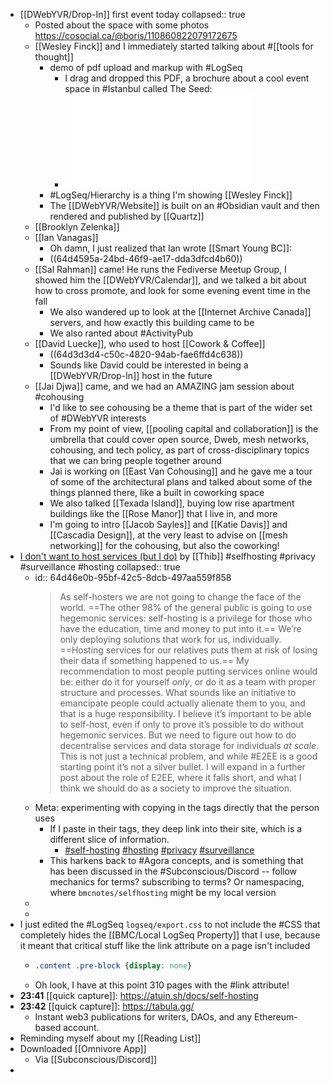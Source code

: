 - [[DWebYVR/Drop-In]] first event today
  collapsed:: true
	- Posted about the space with some photos https://cosocial.ca/@boris/110860822079172675
	- [[Wesley Finck]] and I immediately started talking about #[[tools for thought]]
		- demo of pdf upload and markup with #LogSeq
			- I drag and dropped this PDF, a brochure about a cool event space in #Istanbul called The Seed:
			- ![INT TECH CONF FISSION 16112023 The Seed.pdf](../assets/INT_TECH_CONF_FISSION_16112023_The_Seed_1691603280205_0.pdf)
		- #LogSeq/Hierarchy is a thing I'm showing [[Wesley Finck]]
		- The [[DWebYVR/Website]] is built on an #Obsidian vault and then rendered and published by [[Quartz]]
	- [[Brooklyn Zelenka]]
	- [[Ian Vanagas]]
		- Oh damn, I just realized that Ian wrote [[Smart Young BC]]:
		- ((64d4595a-24bd-46f9-ae17-dda3dfcd4b60))
	- [[Sal Rahman]] came! He runs the Fediverse Meetup Group, I showed him the [[DWebYVR/Calendar]], and we talked a bit about how to cross promote, and look for some evening event time in the fall
		- We also wandered up to look at the [[Internet Archive Canada]] servers, and how exactly this building came to be
		- We also ranted about #ActivityPub
	- [[David Luecke]], who used to host [[Cowork & Coffee]]
		- ((64d3d3d4-c50c-4820-94ab-fae6ffd4c638))
		- Sounds like David could be interested in being a [[DWebYVR/Drop-In]] host in the future
	- [[Jai Djwa]] came, and we had an AMAZING jam session about #cohousing
		- I'd like to see cohousing be a theme that is part of the wider set of #DWebYVR interests
		- From my point of view, [[pooling capital and collaboration]] is the umbrella that could cover open source, Dweb, mesh networks, cohousing, and tech policy, as part of cross-disciplinary topics that we can bring people together around
		- Jai is working on [[East Van Cohousing]] and he gave me a tour of some of the architectural plans and talked about some of the things planned there, like a built in coworking space
		- We also talked [[Texada Island]], buying low rise apartment buildings like the [[Rose Manor]] that I live in, and more
		- I'm going to intro [[Jacob Sayles]] and [[Katie Davis]] and [[Cascadia Design]], at the very least to advise on [[mesh networking]] for the cohousing, but also the coworking!
- [I don't want to host services (but I do)](https://ergaster.org/posts/2023/08/09-i-dont-want-to-host-services-but-i-do/) by [[Thib]] #selfhosting #privacy #surveillance #hosting
  collapsed:: true
	- id:: 64d46e0b-95bf-42c5-8dcb-497aa559f858
	  > As self-hosters we are not going to change the face of the world. ==The other 98% of the general public is going to use hegemonic services: self-hosting is a privilege for those who have the education, time and money to put into it.== We’re only deploying solutions that work for us, individually. ==Hosting services for our relatives puts them at risk of losing their data if something happened to us.==
	  > My recommendation to most people putting services online would be: either do it for yourself *only*, or do it as a team with proper structure and processes. What sounds like an initiative to emancipate people could actually alienate them to you, and that is a huge responsibility.
	  > I believe it’s important to be able to self-host, even if only to prove it’s possible to do without hegemonic services. But we need to figure out how to do decentralise services and data storage for individuals *at scale*. This is not just a technical problem, and while #E2EE is a good starting point it’s not a silver bullet. I will expand in a further post about the role of E2EE, where it falls short, and what I think we should do as a society to improve the situation.
	- Meta: experimenting with copying in the tags directly that the person uses
		- If I paste in their tags, they deep link into their site, which is a different slice of information.
			- [#self-hosting](https://ergaster.org/tags/self-hosting) [#hosting](https://ergaster.org/tags/hosting) [#privacy](https://ergaster.org/tags/privacy) [#surveillance](https://ergaster.org/tags/surveillance)
		- This harkens back to #Agora concepts, and is something that has been discussed in the #Subconscious/Discord -- follow mechanics for terms? subscribing to terms? Or namespacing, where `bmcnotes/selfhosting` might be my local version
	-
	-
- I just edited the #LogSeq `logseq/export.css` to not include the #CSS that completely hides the [[BMC/Local LogSeq Property]] that I use, because it meant that critical stuff like the link attribute on a page isn't included
	- ```css
	  .content .pre-block {display: none}
	  ```
	- Oh look, I have at this point 310 pages with the #link attribute!
- **23:41** [[quick capture]]:  https://atuin.sh/docs/self-hosting
- **23:42** [[quick capture]]:  https://tabula.gg/
	- Instant web3 publications for writers, DAOs, and any Ethereum-based account.
- Reminding myself about my [[Reading List]]
- Downloaded [[Omnivore App]]
	- Via [[Subconscious/Discord]]
-